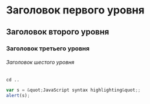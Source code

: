 Заголовок первого уровня
========================
Заголовок второго уровня
------------------------
### Заголовок третьего уровня
###### Заголовок шестого уровня
`cd ..`
```javascript
var s = &quot;JavaScript syntax highlighting&quot;;
alert(s);
```


